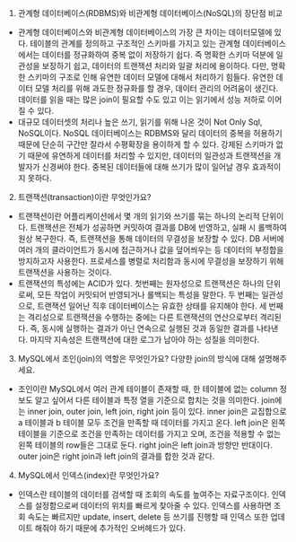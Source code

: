 1. 관계형 데이터베이스(RDBMS)와 비관계형 데이터베이스(NoSQL)의 장단점 비교

- 관계형 데이터베이스와 비관계형 데이터베이스의 가장 큰 차이는 데이터모델에 있다. 테이블의 관계를 정의하고 구조적인 스키마를 가지고 있는 관계형 데이터베이스에서는 데이터를 정규화하여 중복 없이 저장하기 쉽다. 즉 명확한 스키마 덕분에 일관성을 보장하기 쉽고, 데이터의 트랜잭션 처리와 일괄 처리에 용이하다. 다만, 명확한 스키마의 구조로 인해 유연한 데이터 모델에 대해서 처리하기 힘들다. 유연한 데이터 모델 처리를 위해 과도한 정규화를 할 경우, 데이터 관리의 어려움이 생긴다. 데이터를 읽을 때는 많은 join이 필요할 수도 있고 이는 읽기에서 성능 저하로 이어질 수 있다. 
- 대규모 데이터셋의 처리나 높은 쓰기, 읽기를 위해 나온 것이 Not Only Sql, NoSQL이다. NoSQL 데이터베이스는 RDBMS와 달리 데이터의 중복을 허용하기 때문에 단순히 구간만 잘라서 수평확장을 용이하게 할 수 있다. 강제된 스키마가 없기 때문에 유연하게 데이터를 처리할 수 있지만, 데이터의 일관성과 트랜잭션을 개발자가 신경써야 한다. 중복된 데이터들에 대해 쓰기가 많이 일어날 경우 효과적이지 못하다.

2. 트랜잭션(transaction)이란 무엇인가요?

- 트랜잭션이란 어플리케이션에서 몇 개의 읽기와 쓰기를 묶는 하나의 논리적 단위이다. 트랜잭션은 전체가 성공하면 커밋하여 결과를 DB에 반영하고, 실패 시 롤백하여 원상 복구한다. 즉, 트랜잭션을 통해 데이터의 무결성을 보장할 수 있다. DB 서버에 여러 개의 클라이언트가 동시에 접근하거나 값을 덮어씌우는 등 데이터의 부정합을 방지하고자 사용한다. 프로세스를 병렬로 처리함과 동시에 무결성을 보장하기 위해 트랜잭션을 사용하는 것이다.
- 트랜잭션의 특성에는 ACID가 있다. 첫번째는 원자성으로 트랜잭션은 하나의 단위로써, 모든 작업이 커밋되어 반영되거나 롤백되는 특성을 말한다. 두 번째는 일관성으로, 트랜잭션 일어난 직후 데이터베이스는 유효한 상태를 유지해야 한다. 세 번째는 격리성으로 트랜잭션을 수행하는 중에는 다른 트랜잭션의 연산으로부터 격리된다. 즉, 동시에 실행하는 결과가 아닌 연속으로 실행된 것과 동일한 결과를 나타낸다. 마지막 지속성은 트랜잭션에 대한 로그가 남아야 하는 성질을 의미한다. 

3. MySQL에서 조인(join)의 역할은 무엇인가요? 다양한 join의 방식에 대해 설명해주세요.

- 조인이란 MySQL에서 여러 관계 테이블이 존재할 때, 한 테이블에 없는 column 정보도 알고 싶어서 다른 테이블과 특정 열을 기준으로 합치는 것을 의미한다. join에는 inner join, outer join, left join, right join 등이 있다. inner join은 교집합으로 a 테이블과 b 테이블 모두 조건을 만족할 때 데이터를 가지고 온다. left join은 왼쪽 테이블을 기준으로 조건을 만족하는 데이터를 가지고 오며, 조건을 적용할 수 없는 왼쪽 테이블의 row들은 그대로 둔다. right join은 left join과 방향만 반대이다. outer join은 right join과 left join의 결과를 합한 것과 같다. 

4. MySQL에서 인덱스(index)란 무엇인가요?

- 인덱스란 테이블의 데이터를 검색할 때 조회의 속도를 높여주는 자료구조이다. 인덱스를 설정함으로써 데이터의 위치를 빠르게 찾아줄 수 있다. 인덱스를 사용하면 조회 속도는 빠르지만 update, insert, delete 등 쓰기를 진행할 때 인덱스 또한 업데이트 해줘야 하기 때문에 추가적인 오버헤드가 있다. 
